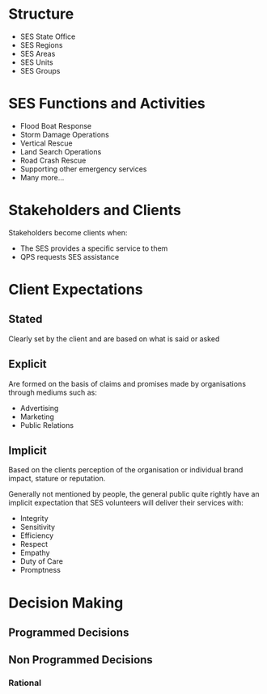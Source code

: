 
# Structure

- SES State Office
- SES Regions
- SES Areas
- SES Units
- SES Groups

# SES Functions and Activities

- Flood Boat Response
- Storm Damage Operations
- Vertical Rescue
- Land Search Operations
- Road Crash Rescue
- Supporting other emergency services
- Many more...

# Stakeholders and Clients

Stakeholders become clients when:
- The SES provides a specific service to them
- QPS requests SES assistance

# Client Expectations

## Stated

Clearly set by the client and are based on what is said or asked

## Explicit

Are formed on the basis of claims and promises made by organisations through mediums such as:
- Advertising
- Marketing
- Public Relations

## Implicit

Based on the clients perception of the organisation or individual brand impact, stature or reputation.

Generally not mentioned by people, the general public quite rightly have an implicit expectation that SES volunteers will deliver their services with:
- Integrity
- Sensitivity
- Efficiency
- Respect
- Empathy
- Duty of Care
- Promptness

# Decision Making

## Programmed Decisions

## Non Programmed Decisions

### Rational 
